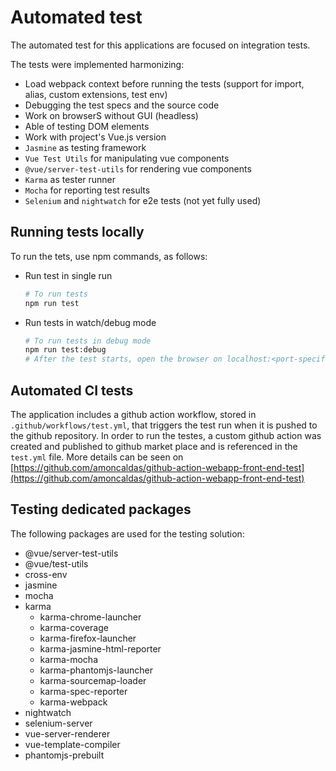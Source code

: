 # Automated test

The automated test for this applications are focused on integration tests.

The tests were implemented harmonizing:

- Load webpack context before running the tests (support for import, alias, custom extensions, test env)
- Debugging the test specs and the source code
- Work on browserS without GUI (headless)
- Able of testing DOM elements
- Work with project's Vue.js version
- `Jasmine` as testing framework
- `Vue Test Utils` for manipulating vue components
- `@vue/server-test-utils` for rendering vue components
- `Karma` as tester runner
- `Mocha` for reporting test results
- `Selenium` and `nightwatch` for e2e tests (not yet fully used)

## Running tests locally

To run the tets, use npm commands, as follows:

- Run test in single run

    ```sh
    # To run tests
    npm run test
    ```

- Run tests in watch/debug mode

    ```sh
    # To run tests in debug mode
    npm run test:debug
    # After the test starts, open the browser on localhost:<port-specified in karma.debug.conf.js>
    ```

## Automated CI tests

The application includes a github action workflow, stored in `.github/workflows/test.yml`, that triggers the test run when it is pushed to the github repository. In order to run the testes, a custom github action was created and published to github market place and is referenced in the `test.yml` file. More details can be seen on [https://github.com/amoncaldas/github-action-webapp-front-end-test](https://github.com/amoncaldas/github-action-webapp-front-end-test)

## Testing dedicated packages

The following packages are used for the testing solution:

- @vue/server-test-utils
- @vue/test-utils
- cross-env
- jasmine
- mocha
- karma
  - karma-chrome-launcher
  - karma-coverage
  - karma-firefox-launcher
  - karma-jasmine-html-reporter
  - karma-mocha
  - karma-phantomjs-launcher
  - karma-sourcemap-loader
  - karma-spec-reporter
  - karma-webpack
- nightwatch
- selenium-server
- vue-server-renderer
- vue-template-compiler
- phantomjs-prebuilt

